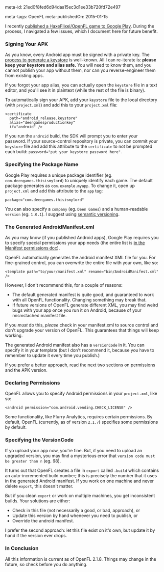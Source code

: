 meta-id: 21ed0f8fed6d94daa15ec3d1ee33b720fd72e497

meta-tags: OpenFL
meta-publishedOn: 2015-01-15

I recently [published a HaxeFlixel/OpenFL game to Google Play](https://play.google.com/store/apps/details?id=com.deengames.thisismylord). During the process, I navigated a few issues, which I document here for future benefit.

### Signing Your APK

As you know, every Android app must be signed with a private key. The [process to generate a keystore](http://stackoverflow.com/a/15330139/210780) is well-known. All I can re-iterate is: **please keep your keystore and alias safe.** You will need to know them, and you cannot publish your app without them, nor can you reverse-engineer them from existing apps.

If you forgot your app alias, you can actually open the `keystore` file in a text editor, and you'll see it in plaintext (while the rest of the file is binary).

To automatically sign your APK, add your `keystore` file to the local directory (with `project.xml`) and add this to your `project.xml` file:

```
<certificate
  path="android_release.keystore"
  alias="deengamesproductionkey"
  if="android" />
```

If you run the `android` build, the SDK will prompt you to enter your password. If your source-control repository is private, you can commit your `keystore` file and add this attribute to the `certificate` to not be prompted each build: `password="put your keystore password here"`.

### Specifying the Package Name

Google Play requires a unique package identifier (eg. `com.deengames.thisismylord`) to uniquely identify each game. The default package generates as `com.example.myapp`. To change it, open up `project.xml` and add this attribute to the `app` tag:

`package="com.deengames.thisismylord"`

You can also specify a `company` (eg. `Deen Games`) and a human-readable `version` (eg. `1.0.1`). I suggest using [semantic versioning](http://semver.org/).

### The Generated AndroidManifest.xml

As you may know (if you published Android apps), Google Play requires you to specify special permissions your app needs (the entire list is [in the Manifest permissions doc](http://developer.android.com/reference/android/Manifest.permission.html)).

OpenFL automatically generates the android manifest XML file for you. For fine-grained control, you can overwrite the entire file with your own, like so:

`<template path="to/your/manifest.xml" rename="bin/AndroidManifest.xml" />`

However, I don't recommend this, for a couple of reasons:

- The default generated manifest is quite good, and guaranteed to work with all OpenFL functionality. Changing something may break that.
- If future versions of OpenFL generate different XML, you may find weird bugs with your app once you run it on Android, because of your mismstached manifest file.

If you *must* do this, *please* check in your manifest.xml to source control and don't upgrade your version of OpenFL. This guarantees that things will keep working.

The generated Android manifest also has a `versionCode` in it. You can specify it in your template (but I don't recommend it, because you have to remember to update it every time you publish.)

If you prefer a better approach, read the next two sections on permissions and the APK version.

### Declaring Permissions

OpenFL allows you to specify Android permissions in your `project.xml`, like so:

`<android permission="com.android.vending.CHECK_LICENSE" />`

Some functionality, like Flurry Analytics, requires certain permissions. By default, OpenFL (currently, as of version `2.1.7`) specifies some permissions by default.

### Specifying the VersionCode

If yo upload your app now, you're fine. But, if you need to upload an upgraded version, you may find a mysterious error that `version code must be greater than n` (eg. 68).

It turns out that OpenFL creates a file in `export` called `.build` which contains an auto-incremented build number; this is precisely the number that it uses in the generated Android manifest. If you work on one machine and never delete `export`, this doesn't matter.

But if you clean `export` or work on multiple machines, you get inconsistent builds. Your solutions are either:

- Check in this file (not necessarily a good, or bad, approach), or
- Update this version by hand whenever you need to publish, or
- Override the android manifest.

I prefer the second approach: let this file exist on it's own, but update it by hand if the version ever drops.

### In Conclusion

All this information is current as of OpenFL 2.1.8. Things may change in the future, so check before you do anything.

